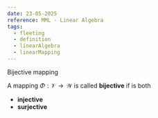 ```yaml
---
date: 23-05-2025
reference: MML - Linear Algebra
tags:
  - fleeting
  - definition
  - linearAlgebra
  - linearMapping
---
```

Bijective mapping

A mapping $\Phi:\mathcal{V}\to \mathcal{W}$ is called **bijective** if is both 
- **injective**
- **surjective**